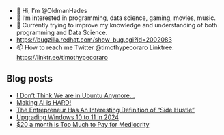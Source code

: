 - 👋 Hi, I’m @OldmanHades
- 👀 I’m interested in programming, data science, gaming, movies, music.
- 🌱 Currently trying to improve my knowledge and understanding of both programming and Data Science.
- https://bugzilla.redhat.com/show_bug.cgi?id=2002083
- 📫 How to reach me Twitter @timothypecoraro
Linktree: https://linktr.ee/timothypecoraro

## Blog posts
<!-- BLOG-POST-LIST:START -->
- [I Don’t Think We are in Ubuntu Anymore…](https://medium.com/@timothypecoraro/i-dont-think-we-are-in-ubuntu-anymore-b918998f419a?source=rss-5097f5c9b801------2)
- [Making AI is HARD!](https://medium.com/@timothypecoraro/making-ai-is-hard-f7e0a60bf9b2?source=rss-5097f5c9b801------2)
- [The Entrepreneur Has An Interesting Definition of “Side Hustle”](https://medium.com/@timothypecoraro/the-entrepreneur-has-an-interesting-definition-of-side-hustle-f497de07261c?source=rss-5097f5c9b801------2)
- [Upgrading Windows 10 to 11 in 2024](https://medium.com/@timothypecoraro/upgrading-windows-10-to-11-in-2024-d21a02057f80?source=rss-5097f5c9b801------2)
- [$20 a month is Too Much to Pay for Mediocrity](https://medium.com/@timothypecoraro/20-a-month-is-too-much-to-pay-for-mediocrity-5ddd8449432e?source=rss-5097f5c9b801------2)
<!-- BLOG-POST-LIST:END -->
